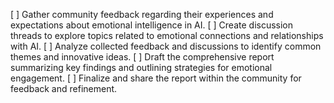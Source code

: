[ ] Gather community feedback regarding their experiences and expectations about emotional intelligence in AI.
[ ] Create discussion threads to explore topics related to emotional connections and relationships with AI.
[ ] Analyze collected feedback and discussions to identify common themes and innovative ideas.
[ ] Draft the comprehensive report summarizing key findings and outlining strategies for emotional engagement.
[ ] Finalize and share the report within the community for feedback and refinement.